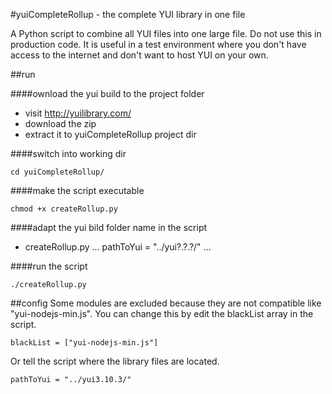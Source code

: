 #yuiCompleteRollup - the complete YUI library in one file 

A Python script to combine all YUI files into one large file. 
Do not use this in production code. It is useful in a test environment where you don't have access to the internet and don't want to host YUI on your own.

##run

####ownload the yui build to the project folder

- visit http://yuilibrary.com/
- download the zip
- extract it to yuiCompleteRollup project dir

####switch into working dir

    cd yuiCompleteRollup/

####make the script executable

    chmod +x createRollup.py
    
####adapt the yui bild folder name in the script

- createRollup.py 
    ...
    pathToYui = "../yui?.?.?/"
    ...

####run the script    

    ./createRollup.py


##config
Some modules are excluded because they are not compatible like "yui-nodejs-min.js".
You can change this by edit the blackList array in the script.

    blackList = ["yui-nodejs-min.js"]
    
Or tell the script where the library files are located.

    pathToYui = "../yui3.10.3/"
